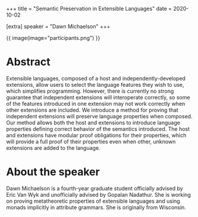 +++
title = "Semantic Preservation in Extensible Languages"
date = 2020-10-02

[extra]
speaker = "Dawn Michaelson"
+++

{{ image(image="participants.png") }}

# Abstract
Extensible languages, composed of a host and independently-developed
extensions, allow users to select the language features they wish to use, which
simplifies programming.  However, there is currently no strong guarantee that
independent extensions will interoperate correctly, so some of the features
introduced in one extension may not work correctly when other extensions are
included.  We introduce a method for proving that independent extensions will
preserve language properties when composed.  Our method allows both the host and
extensions to introduce language properties defining correct behavior of the
semantics introduced.  The host and extensions have modular proof obligations
for their properties, which will provide a full proof of their properties even
when other, unknown extensions are added to the language.

# About the speaker
Dawn Michaelson is a fourth-year graduate student officially advised by Eric
Van Wyk and unofficially advised by Gopalan Nadathur.  She is working on proving
metatheoretic properties of extensible languages and using monads implicitly in
attribute grammars.  She is originally from Wisconsin.
